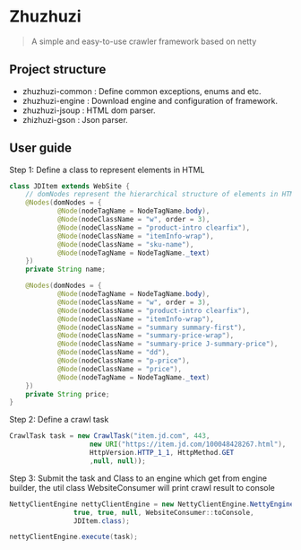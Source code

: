 # Zhuzhuzi
> A simple and easy-to-use crawler framework based on netty

## Project structure
- zhuzhuzi-common : Define common exceptions, enums and etc.
- zhuzhuzi-engine : Download engine and configuration of framework.
- zhuzhuzi-jsoup : HTML dom parser.
- zhizhuzi-gson : Json parser.

## User guide
Step 1: Define a class to represent elements in HTML
```java
class JDItem extends WebSite {
    // domNodes represent the hierarchical structure of elements in HTML 
    @Nodes(domNodes = {
            @Node(nodeTagName = NodeTagName.body),
            @Node(nodeClassName = "w", order = 3),
            @Node(nodeClassName = "product-intro clearfix"),
            @Node(nodeClassName = "itemInfo-wrap"),
            @Node(nodeClassName = "sku-name"),
            @Node(nodeTagName = NodeTagName._text)
    })
    private String name;

    @Nodes(domNodes = {
            @Node(nodeTagName = NodeTagName.body),
            @Node(nodeClassName = "w", order = 3),
            @Node(nodeClassName = "product-intro clearfix"),
            @Node(nodeClassName = "itemInfo-wrap"),
            @Node(nodeClassName = "summary summary-first"),
            @Node(nodeClassName = "summary-price-wrap"),
            @Node(nodeClassName = "summary-price J-summary-price"),
            @Node(nodeClassName = "dd"),
            @Node(nodeClassName = "p-price"),
            @Node(nodeClassName = "price"),
            @Node(nodeTagName = NodeTagName._text)
    })
    private String price;
}
```

Step 2: Define a crawl task
```java
CrawlTask task = new CrawlTask("item.jd.com", 443,
                    new URI("https://item.jd.com/100048428267.html"),
                    HttpVersion.HTTP_1_1, HttpMethod.GET
                    ,null, null));
```

Step 3: Submit the task and Class to an engine which get from engine builder, the util class WebsiteConsumer will print
crawl result to console
```java
NettyClientEngine nettyClientEngine = new NettyClientEngine.NettyEngineBuilder().getCrawlEngine(
                true, true, null, WebsiteConsumer::toConsole,
                JDItem.class);

nettyClientEngine.execute(task);
```
